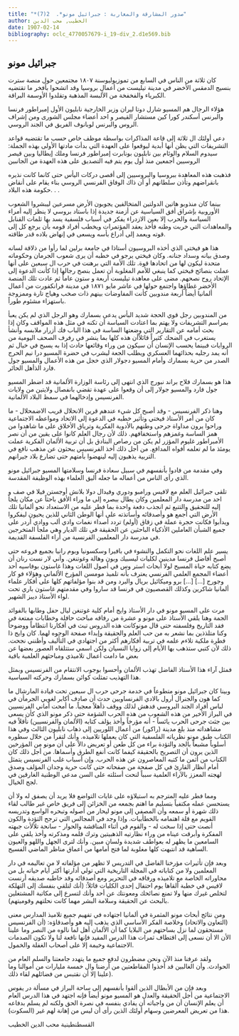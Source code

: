 ```yaml
---
title: "*صدور المشارقة والمغاربة : جبرائيل مونو*.  2(7)"
author: الخطيب, محب الدين
date: 1907-02-14
bibliography: oclc_4770057679-i_19-div_2.d1e569.bib
---
```




##  جبرائيل مونو 


 كان  ثلاثة  من الناس في السابع من تموزيوليوسنة  ١٨٠٧  مجتمعين حول منصة سترت بنسيج الدمقس الأخضر في مدينة تيليست من أعمال بروسيا وقد اتشحوا بأفخر ما تقتضيه الكبرياء والفخفخة من الألبسة المذهبة وتقلدوا الأوسمة البراقة. 

 هؤلاء الرجال هم المسيو شارل دوتا ليران وزير الخارجية نابليون الأول إمبراطور   فرنسا والبرنس أسكندر كورا كين مستشار القيصر و  احد  أعضاء مجلس الشورى ومن إشراف الروس والبرنس لوبانوف الفريق في الجند الروسي. 

 دعي أولئك ال  ثلاثة  إلى قاعة المذاكرات بواسطة موظف خاص حسب ما تقتضيه قواعد التشريفات التي يظن أنها أبدية ليوقعوا على العهدة التي بدأت مادتها الأولى بهذه الجملة: سيدوم السلام والوئام بين نابليون بونابرت إمبراطور فرنسا وملك إيطاليا وبين قيصر الروسيين أجمعين منذ أول يوم يتم فيه التصديق على هذه العهدة من الجانبين 

 فذهبت هذه المعاهدة ببروسيا والبروسيين إلى أقصى دركات اليأس حتى كانما كانت نذيره بانقراضهم وتأذن سلطانهم أو أن ذاك الوفاق الفرنسي الروسي بناء يقام على أنقاض حكومة هذه البلاد. . . 

 بينما كان منذوبو هاتين الدولتين المتخالفين يجوبون الأرض مسرعين ليبشروا الشعوب الأوروبية بإشراق أفق السياسية عن أزمنة جديدة إذا باستاد بروسي لا ينظر إليه أمراء السياسة والحرب إلا بعين الازدراء يفكر في أسباب فلسفية يسد بها ثلمات القنابل والمعاهدات التي خربت وطنه فأخذ يعقد المؤتمرات ويخطب أفراد قومه بأن يرجع كل إلى قوته ويعمد إلى أدراع بأسه ويسعى في إنهاض بلاده قدر طاقته. 

 هذا هو فيختي الذي أخذه البروسيون أستاذا في جامعة برلين لما رأوا من ذلاقة لسانه وصدق بيانه وسداد جنانه. وكان فيختي يرجو في خطبه أن يرى شعوب الجرمان وحكوماته متحدة ليكون لها من اتحادها قوة. تلك الأمة التي برهنت في حرب ال  سبعين  على أنها عملت بنصائح فيختي كما ينبغي للأمم المغلوبة أن تعمل بنصح رجالها إذا كأنت الدعوة إلى الإتحاد روح نصحهم.   مضى على معاهدة تيليست  أربعة  و  ستون  عاماً ثم عادت تلك المنصة الأخضر غطاؤها واجتمع حولها في عاشر مايو  ١٨٧١  في مدينة فرانكفورت من أعمال ألمانيا أيضاً  أربعة  مندوبين كأنت المفاوضات بينهم ذات صخب وهياج تارة وممزوجة باستهزاء مشئوم طوراً. 

 من المندوبين رجل قوي الحجة شديد البأس يدعى بسمارك وهو الرجل الذي لم يكن يعبأ بمراسم التشريفات ولا يهتم بما اعتادت السياسة أن تكنه في مثل هذه المواقف وكان إذا بحث أمامه عن التقارير التي وضعتها الساسة في هذا الباب فك أزرار ملابسه وأنشأ يستغرب في الضحك كثيراً قائلاًأن هذه كلها بما ينشر في رفرف الصحف اليومية من الروايات فبينما يحسب الإنسان أن سيكون من وراء وقائعها حادث إذا به يسبح في خيال ثم أنه يمد   رجليه بحذائهما العسكري ويطلب الجعة ليشرب في حضرة المسيو درا نيم الحرج الصدر من حرية بسمارك وأمام المسيو دجولار الذي خجل من هذه الأعمال والمسيو جول فارد الذأهل الحائر. 

 هذا هو بسمارك فلاح براند نبورج الذي انتهى إلى رئاسة الوزارة الألمانية قد اضطر المسيو جول فارد والمسيو جولار إلى أن وقعوا على عهدة تقضي بانفصال ولايتين من ولايات الفرنسيس وإدخالهما في سمظ البلاد الألمانية. 

 وهنا ذكر الفرنسيس - وقد أصبح كل شيء عندهم قرين الانحلال قريب الاضمحلال - ما كان من أمر الأستاذ فيختي وتأثير خطبه في الدعوة إلى الاتحاد ومواعظه الاجتماعية وراحوا يرون مداواة جرحى وطنهم بالأدوية الفكرية وترياق الأخلاق على ما شاهدوا من همز الساسة وغمزهم واستخفافهم. ذلك لأن رجال العلم كانوا على يقين من أن نصر الأمبراطور غليوم المؤزر لم يكن من رصاص البنادق بل أن تربية الألمان الفكرية عملت يومئذ ما لم تعلمه أفواه المدافع. من أجل ذلك أخذ الفرنسيس يبحثون عن مذهب نافع في التربية يذهبون إليه لينهضوا بأمتهم حتى تضارع بلاد جيرانهم. 

 وفي مقدمة من فادوا بأنفسهم في سبيل سعادة فرنسا وسلامتها المسيو جبرائيل مونو الذي رأى الناس من أعماله ما جعله أليق العلماء بهذه الوظيفة المقدسة. 

 تلقى جبرائيل العلم مع لافيس ورامبو ودوري وفيدال دولا بلانش أوجستن فيلا في صف   و  احد  من مدرسة دار المعلمين وكان يطال ببصره إلى ما وراء الأفق باحثاً عن مكان يلجأ إليه للتحقيق والتتبع ثم انجذب دفعة واحدة بما فطر عليه من الاستعداد نحو ألمانيا تلك الأرض التي أجمع هو وأصدقائه وأساتذته على أنها الوطن الثاني للذين يحيون ليفكروا ويدأبوا فكانت حجرة عملة في زقاق (أولم) تردد أصداء نغمات وادي ألب ووادي أردر على جميع الشبأن العاملين الأذكياء الباحثين عن الحقيقة في تلك الديار وهي ملجأ المتخرجين في مدرسة دار المعلمين الفرنسية من أراء الفلسفة القديمة. 

 يسير علم اللغات نحو التكمل والنشوء في بافيرا وسكسونيا وبوم رانيا بجميع فروعه حتى أصبح أفاضل فرنسا مدينين لكليات ليسبيك وبون وهالة وغوتنغن. وأني لار نست رنان أن يضع كتابه حياة المسيح لولا أبحاث استر وس في أصول اللغات وهذا غاستون بوفاسيه  أحد  أعضاء المجمع العلمي الفرنسي يعترف بأنه تلميذ مومسن المؤرخ الألماني وهؤلاء فو كار وجورج   [...]   [...]   برو وميكائيل بريال والبرد ومن قد بنوا مؤلفاتهم كلها على أفكار علماء ألمانيا شاكرين وكذلك القصصيون في فرنسا قد ساروا وفي مقدمتهم غاستون باري تحت لواء الأستاذ ديبز الشهير. 

 مرت على المسيو مونو في دار الأستاذ وايج أمام كلية غوتنغن ليال حفل وطابها بالفوائد الجمة وهنا يلقي الأستاذ على مونو و  عشرة  من رفاقه مباحث حافلة وخطابات ممتعة في فقد التاريخ وفلسفته حتى قال مونوكانت هذه الدروس تبث في أفكارنا انتظاماً ووضوحاً وكنا متلذذين بما نشعر به من حب العلم والحقيقة وإبداء صفحة الوجوه لهما. كان وايج ذا فطرة ملكية تلاءم علمه في تربية أفكارهم أكثر من اجتهادي في التأليف وأظنني نجحت. ذلك لأن كتبي ستذهب بها الأيام إلى زوايا النسيان ولكن اسمي ستتلقاه العصور بعضها عن بعض ما دامت أعمال تلاميذي ومباحثهم العلمية باقية 

 فمثل آراء هذا الأستاذ الفاضل تهذب الألمان وأحسوا بوجوب الانتقام من الفرنسيس وبمثل هذا التهذيب تمثلت كوائن بسمارك وحركته السياسية. 

 وبينا كان جبرائيل مونو متطوعاً في خدمة جرحى حرب ال  سبعين  تحت قيادة المارشال ما كما هون والجنرال أرول بالادي الفرنساويين حدث أن صادف أكابر لغويي الجرمأن في لباس أفراد الجند البروسي فدهش لذلك ووقف ذأهلاً معجباً.   ما أمحت أماني الفرنسيين في البراز الأخير من هذه الشعوب من هذه الحرب الشؤمة حتى ذكر مونو الذي كأن يسعى بين جثث جرحى الحرب يائساً - أنه مؤرخاً وأخذ يؤلف كتابه (الألمان والفرنسيين) نأقلاً فيه مشاهداته منذ بلغ مدينة (راكور) من أعمال اللوريين إلى ذهاب نابليون الثالث وفي هذا الكتاب طبق مونو نظرياته الفلسفية التي كان يعملها تلاميذه. وأنك لتقرأ من خلال سطوره أسلوباً مشبعاً بالجد والتؤدة براء من كل طعن أو تعريض دالاً على أن مونو من المؤرخين الذين يرون أن التصريح بالحقيقة كيفما كانت أنفع الطرق وأسماها. من أجل ذلك كان الكتاب من أثمن ما كتبه المعاصرون عن هذه الحرب. وإن أسباب غلب الفرنسيس يتمثل أمام أنظار القارئ في كل صفحة من صفحاته حتى كانت حرية وجدان المؤلف وصدق لهجته المعزز بالآراء العلمية سبباً لنحت أسئلته على السن مدعي الوطنية الغارقين في لجج الخيال. 

 ومما فطر عليه المترجم به استيلاؤه على غايات التواضع فلا يريد أن يصفق له ولا أن يستحسن عمله مكتفياً بتسليم ما اهتم بجمعه من الخزائن إلى فريق خاص غير طالب لقاء ذلك شهرة أو سمعه وأن المصفي إلى مونو ليحار من أصوله وتبحره الواسع وتدريسه   القويم مع قلة اهتمامه بالخطأبيات. وإذا وجد في المجالس التي ترجح التؤدة والكون أنصت حتى إذا سخت له - والقوم في أثناء المناقشة والحوار - سانحة تلألأت جبهته المفكرة وأبرقت عيناه من وراء نظارتيه الذهبيتين وترك قلمه ومذكرته وأخذ يلقي على السامعين ما يظهر له بعواطف شديدة ولسان مبين. وأنك لترى الجهل واللهو والعيون الساهية قد انتبهت كلها مغلوبة لما فتح أمامها من أعماق مناظر الماضي الفسيح. 

 وبعد فإن تأثيرات مؤرخنا الفاضل في التدريس لا تظهر من مؤلفاته لا من تعاليمه في دار المعلمين ولا من كتاباته في المجلة التاريخية التي تولي أدارتها أكثر أيام حياته بل من محاوراته الخاصة مع تلاميذه ورفاقه في التحرير ومع أصدقائه وقد خاطبه صديقه أرنست لافيس في خطبة ألقاها يوم احتفال  إحدى  الكليات قائلاً: (أنك لتلقي بنفسك إلى التهلكة لتخلص غيرك منها ولا تمنع نصائحك ومعونتك عن  أحد  وأنك لتسرع إلى مكاتبة المشتغلين بالبحث عن الحقيقة وسلامة البشر مهما كانت نحلتهم وقوميتهم). 

 ومن نتائج أبحاث مونو المثمرة في ألمانيا اجتهاده في تفهيم جميع تلاميذ المدارس معنى   (التعاون والاتحاد) وخلاصة الفكر الأساسي الذي يذهب إليه هو وأصدقاؤه: (أن الفرنسيس مستحقون لما نزل بساحتهم من البلايا كما أن الألمان أهل لما نالوه من النصر وما علينا الأن الا أن نسعى إلى اقتطاف ثمرات هذا الدرس المفيد فإنها نافعة لنا ولا تكون الصدمات الاجتماعية وخيمة إلا على أصحاب الغفلة والخمول. 

 ولقد عرفنا منذ الآن ونحن مضطرون لدفع جميع ما يتهدد جامعتنا والسلم العام من الحوادث. وأن الغالبين قد أخذوا المقاطعتين من أرضنا وال  خمسة  مليارات من أموالنا وما علينا إلا أن نقتبس من فضائلهم لقاء ذلك). 

 وبعد فإن من الأبطال الذين ألقوا بأنفسهم إلى ساحة البراز في مسألة در يفوس الاجتماعية من أجل الحقيقة والعدل هو المسيو مونو أيضاً فإنه اجتهد في هذا الدرس العام أن يعلم الإنسان أن من واجباته أن يفادي بنفسه في نصرة الحق ولكنه لم يسلم بدفاعه هذا من تعريض المعرضين وسهام أولئك الذين رأى أن ليس من إهانة لهم غير (السكوت). 

 القسطنطينية  محب الدين  الخطيب  
